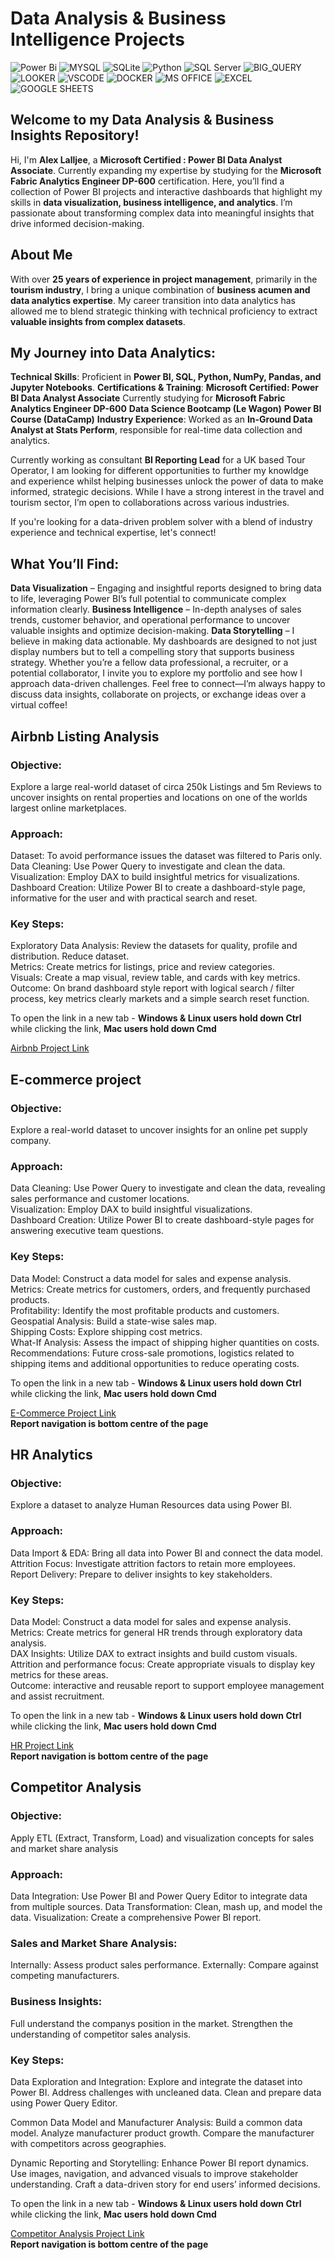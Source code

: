 # Data Analysis & Business Intelligence Projects
![Power Bi](https://img.shields.io/badge/power_bi-F2C811?style=for-the-badge&logo=powerbi&logoColor=black)
![MYSQL](https://img.shields.io/badge/MySQL-00000F?style=for-the-badge&logo=mysql&logoColor=white)
![SQLite](https://img.shields.io/badge/SQLite-07405E?style=for-the-badge&logo=sqlite&logoColor=white)
![Python](https://img.shields.io/badge/Python-3776AB?style=for-the-badge)
![SQL Server](https://img.shields.io/badge/Microsoft_SQL_Server-CC2927?style=for-the-badge&logo=microsoft-sql-server&logoColor=white)
![BIG_QUERY](https://img.shields.io/badge/Google_BigQuery-669DF6?style=for-the-badge)
![LOOKER](https://img.shields.io/badge/Google_Looker-4285F4?style=for-the-badge)
![VSCODE](https://img.shields.io/badge/VSCode-0078D4?style=for-the-badge&logo=visual%20studio%20code&logoColor=white)
![DOCKER](https://img.shields.io/badge/Docker-2496ED?style=for-the-badge)
![MS OFFICE](https://img.shields.io/badge/Microsoft_Office-D83B01?style=for-the-badge&logo=microsoft-office&logoColor=white)
![EXCEL](https://img.shields.io/badge/Microsoft_Excel-217346?style=for-the-badge&logo=microsoft-excel&logoColor=white)
![GOOGLE SHEETS](https://img.shields.io/badge/Google%20Sheets-34A853?style=for-the-badge&logo=google-sheets&logoColor=white)




## Welcome to my Data Analysis & Business Insights Repository!

Hi, I'm <strong>Alex Lalljee</strong>, a <strong>Microsoft Certified : Power BI Data Analyst Associate</strong>. Currently expanding my expertise by studying for the <strong>Microsoft Fabric Analytics Engineer DP-600</strong> certification. Here, you’ll find a collection of Power BI projects and interactive dashboards that highlight my skills in <strong>data visualization, business intelligence, and analytics</strong>. I’m passionate about transforming complex data into meaningful insights that drive informed decision-making.

## About Me
With over <strong>25 years of experience in project management</strong>, primarily in the <strong>tourism industry</strong>, I bring a unique combination of <strong>business acumen and data analytics expertise</strong>. My career transition into data analytics has allowed me to blend strategic thinking with technical proficiency to extract <strong>valuable insights from complex datasets</strong>.

## My Journey into Data Analytics:
<strong>Technical Skills</strong>: Proficient in <strong>Power BI, SQL, Python, NumPy, Pandas, and Jupyter Notebooks</strong>.
<strong>Certifications & Training</strong>:
<strong>Microsoft Certified: Power BI Data Analyst Associate</strong>
Currently studying for <strong>Microsoft Fabric Analytics Engineer DP-600</strong>
<strong>Data Science Bootcamp (Le Wagon)</strong>
<strong>Power BI Course (DataCamp)</strong>
<strong>Industry Experience</strong>: Worked as an <strong>In-Ground Data Analyst at Stats Perform</strong>, responsible for real-time data collection and analytics.

Currently working as consultant <strong>BI Reporting Lead</strong> for a UK based Tour Operator, I am looking for different opportunities to further my knowldge and experience whilst helping businesses unlock the power of data to make informed, strategic decisions. While I have a strong interest in the travel and tourism sector, I’m open to collaborations across various industries.

If you're looking for a data-driven problem solver with a blend of industry experience and technical expertise, let's connect!

## What You’ll Find:
<strong>Data Visualization</strong> – Engaging and insightful reports designed to bring data to life, leveraging Power BI’s full potential to communicate complex information clearly.
<strong>Business Intelligence</strong> – In-depth analyses of sales trends, customer behavior, and operational performance to uncover valuable insights and optimize decision-making.
<strong>Data Storytelling</strong> – I believe in making data actionable. My dashboards are designed to not just display numbers but to tell a compelling story that supports business strategy.
Whether you’re a fellow data professional, a recruiter, or a potential collaborator, I invite you to explore my portfolio and see how I approach data-driven challenges. Feel free to connect—I’m always happy to discuss data insights, collaborate on projects, or exchange ideas over a virtual coffee!

## Airbnb Listing Analysis

### Objective:

Explore a large real-world dataset of circa 250k Listings and 5m Reviews to uncover insights on rental properties and locations on one of the worlds largest online marketplaces.<br>

### Approach:

Dataset: To avoid performance issues the dataset was filtered to Paris only.<br>
Data Cleaning: Use Power Query to investigate and clean the data.<br>
Visualization: Employ DAX to build insightful metrics for visualizations.<br>
Dashboard Creation: Utilize Power BI to create a dashboard-style page, informative for the user and with practical search and reset.<br>

### Key Steps:

Exploratory Data Analysis: Review the datasets for quality, profile and distribution. Reduce dataset.<br>
Metrics: Create metrics for listings, price and review categories.<br>
Visuals: Create a map visual, review table, and cards with key metrics.<br>
Outcome: On brand dashboard style report with logical search / filter process, key metrics clearly markets and a simple search reset function.<br>

To open the link in a new tab - <b>Windows & Linux users hold down Ctrl</b> while clicking the link, <b>Mac users hold down Cmd</b>

<a href="https://app.powerbi.com/view?r=eyJrIjoiYTc4ZjA5YmEtZTMzNC00ZGJjLWIyMWQtZTdmOTJmOGNjZDE3IiwidCI6IjY2OThjZDlmLTZmODgtNGY3YS04ZTM4LTYxZDY1ZDk0OGY1ZSJ9" target="_blank" rel="noopener noreferrer">Airbnb Project Link</a> <br>

## E-commerce project

### Objective:

Explore a real-world dataset to uncover insights for an online pet supply company.

### Approach:

Data Cleaning: Use Power Query to investigate and clean the data, revealing sales performance and customer locations.<br>
Visualization: Employ DAX to build insightful visualizations.<br>
Dashboard Creation: Utilize Power BI to create dashboard-style pages for answering executive team questions.<br>

### Key Steps:

Data Model: Construct a data model for sales and expense analysis.<br>
Metrics: Create metrics for customers, orders, and frequently purchased products.<br>
Profitability: Identify the most profitable products and customers.<br>
Geospatial Analysis: Build a state-wise sales map.<br>
Shipping Costs: Explore shipping cost metrics.<br>
What-If Analysis: Assess the impact of shipping higher quantities on costs.<br>
Recommendations: Future cross-sale promotions, logistics related to shipping items and additional opportunities to reduce operating costs.<br>

To open the link in a new tab - <b>Windows & Linux users hold down Ctrl</b> while clicking the link, <b>Mac users hold down Cmd</b>

<a href="https://app.powerbi.com/view?r=eyJrIjoiYWFlYzdmMmUtNjcxNy00OTY2LTkwMWUtNGFiZjAzNGNmN2FkIiwidCI6IjIyNWYzMWU3LThlMTMtNGJmOC1iNzViLTY2ZjcxMGFjMjYyMiJ9" target="_blank" rel="noopener noreferrer">E-Commerce Project Link</a> <br> <b>Report navigation is bottom centre of the page</b>


## HR Analytics

### Objective:

Explore a dataset to analyze Human Resources data using Power BI.

### Approach:

Data Import & EDA: Bring all data into Power BI and connect the data model.<br>
Attrition Focus: Investigate attrition factors to retain more employees.<br>
Report Delivery: Prepare to deliver insights to key stakeholders.<br>

### Key Steps:

Data Model: Construct a data model for sales and expense analysis.<br>
Metrics: Create metrics for general HR trends through exploratory data analysis.<br>
DAX Insights: Utilize DAX to extract insights and build custom visuals.<br>
Attrition and performance focus: Create appropriate visuals to display key metrics for these areas.<br>
Outcome: interactive and reusable report to support employee management and assist recruitment.<br>

To open the link in a new tab - <b>Windows & Linux users hold down Ctrl</b> while clicking the link, <b>Mac users hold down Cmd</b>

<a href="https://app.powerbi.com/view?r=eyJrIjoiMjdjYmY3M2EtZGY5Mi00NzQyLWIxNGItZDYzZmVmZDczZTZiIiwidCI6IjIyNWYzMWU3LThlMTMtNGJmOC1iNzViLTY2ZjcxMGFjMjYyMiJ9" target="_blank" rel="noopener noreferrer">HR Project Link</a><br><b>Report navigation is bottom centre of the page</b>


## Competitor Analysis

### Objective:

Apply ETL (Extract, Transform, Load) and visualization concepts for sales and market share analysis

### Approach:
Data Integration: Use Power BI and Power Query Editor to integrate data from multiple sources.
Data Transformation: Clean, mash up, and model the data.
Visualization: Create a comprehensive Power BI report.

### Sales and Market Share Analysis:
Internally: Assess product sales performance.
Externally: Compare against competing manufacturers.

### Business Insights:
Full understand the companys position in the market.
Strengthen the understanding of competitor sales analysis.

### Key Steps:
Data Exploration and Integration:
Explore and integrate the dataset into Power BI.
Address challenges with uncleaned data.
Clean and prepare data using Power Query Editor.

Common Data Model and Manufacturer Analysis:
Build a common data model.
Analyze manufacturer product growth.
Compare the manufacturer with competitors across geographies.

Dynamic Reporting and Storytelling:
Enhance Power BI report dynamics.
Use images, navigation, and advanced visuals to improve stakeholder understanding.
Craft a data-driven story for end users’ informed decisions.

To open the link in a new tab - <b>Windows & Linux users hold down Ctrl</b> while clicking the link, <b>Mac users hold down Cmd</b>

<a href="https://app.powerbi.com/view?r=eyJrIjoiMzk0MTg2NzYtNGVjMS00NDQzLWFhMmMtMzA4NDJiOTk0MmZiIiwidCI6IjIyNWYzMWU3LThlMTMtNGJmOC1iNzViLTY2ZjcxMGFjMjYyMiJ9" target="_blank" rel="noopener noreferrer">Competitor Analysis Project Link</a><br><b>Report navigation is bottom centre of the page</b>
